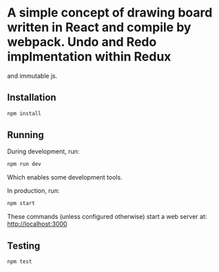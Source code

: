 # A simple concept of drawing board written in React and compile by webpack. Undo and Redo implmentation within Redux
and immutable js.


## Installation

```sh
npm install
```


## Running

During development, run:

```sh
npm run dev
```

Which enables some development tools.

In production, run:

```sh
npm start
```

These commands (unless configured otherwise) start a web server at: [http://localhost:3000](http://localhost:3000)


## Testing

```sh
npm test
```

